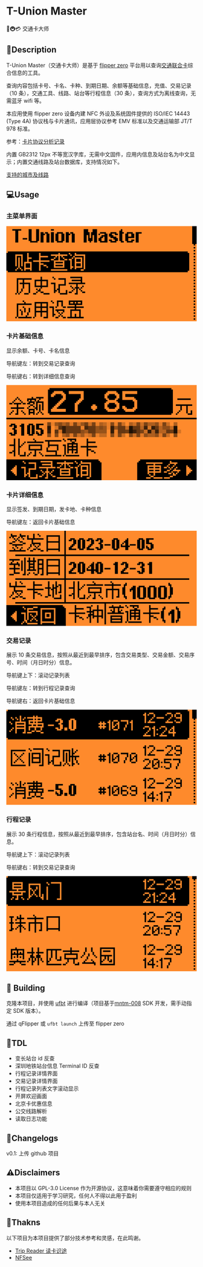 # T-Union Master

🐬🚇💳 交通卡大师

## 📖Description

T-Union Master（交通卡大师）是基于 [flipper zero](https://flipperzero.one/) 平台用以查询[交通联合卡](https://zh.wikipedia.org/wiki/%E4%BA%A4%E9%80%9A%E8%81%94%E5%90%88)综合信息的工具。

查询内容包括卡号、卡名、卡种、到期日期、余额等基础信息，充值、交易记录（10 条），交通工具、线路、站台等行程信息（30 条），查询方式为离线查询，无需蓝牙 wifi 等。

本应用使用 flipper zero 设备内建 NFC 外设及系统固件提供的 ISO/IEC 14443 (Type 4A) 协议栈与卡片通讯，应用层协议参考 EMV 标准以及交通运输部 JT/T 978 标准。

参考：[卡片协议分析记录](docs/card_data_format.md)

内置 GB2312 12px 不等宽汉字库，无需中文固件，应用内信息及站台名为中文显示；内置交通线路及站台数据库，支持情况如下。

[支持的城市及线路](docs/supported_cities.md)

## 💻Usage

### 主菜单界面

![](docs/assets/menu.png)

### 卡片基础信息

显示余额、卡号、卡名信息

导航键左：转到交易记录查询

导航键右：转到详细信息查询

![](docs/assets/baseinfo.png)

### 卡片详细信息

显示签发、到期日期，发卡地、卡种信息

导航键左：返回卡片基础信息

![](docs/assets/detailinfo.png)

### 交易记录

展示 10 条交易信息，按照从最近到最早排序，包含交易类型、交易金额、交易序号、时间（月日时分）信息。

导航键上下：滚动记录列表

导航键左：转到行程记录查询

导航键右：返回卡片基础信息

![](docs/assets/transactions.png)

### 行程记录

展示 30 条行程信息，按照从最近到最早排序，包含站台名、时间（月日时分）信息。

导航键上下：滚动记录列表

导航键右：转到交易记录查询

![](docs/assets/travels.png)

## 🔨 Building

克隆本项目，并使用 [ufbt](https://github.com/flipperdevices/flipperzero-ufbt) 进行编译（项目基于[mntm-008](https://github.com/Next-Flip/Momentum-Firmware/releases/tag/mntm-008) SDK 开发，需手动指定 SDK 版本）。

通过 qFlipper 或 `ufbt launch` 上传至 flipper zero

## 🚩TDL

- 变长站台 id 反查
- 深圳地铁站台信息 Terminal ID 反查
- 行程记录详情界面
- 交易记录详情界面
- 行程记录列表文字滚动显示
- 开屏欢迎画面
- 北京卡优惠信息
- 公交线路解析
- 读取日志功能

## 📝Changelogs

v0.1: 上传 github 项目

## ⚠️Disclaimers

- 本项目以 GPL-3.0 License 作为开源协议，这意味着你需要遵守相应的规则
- 本项目仅适用于学习研究，任何人不得以此用于盈利
- 使用本项目造成的任何后果与本人无关

## 🎉Thakns

以下项目为本项目提供了部分技术参考和灵感，在此鸣谢。

- [Trip Reader 读卡识途](https://www.domosekai.com/reader/index.html)
- [NFSee](https://github.com/nfcim/nfsee)

